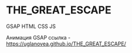 # THE_GREAT_ESCAPE
GSAP HTML CSS JS

Анимация GSAP
ссылка - https://uglanovea.github.io/THE_GREAT_ESCAPE/
